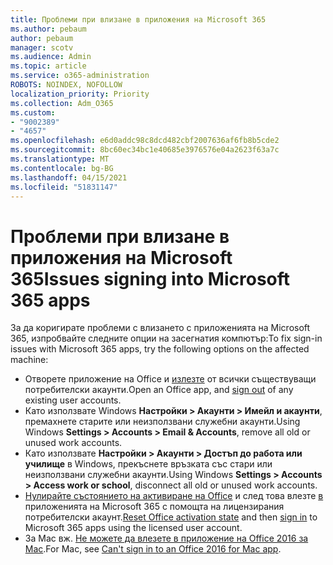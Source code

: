 ```yaml
---
title: Проблеми при влизане в приложения на Microsoft 365
ms.author: pebaum
author: pebaum
manager: scotv
ms.audience: Admin
ms.topic: article
ms.service: o365-administration
ROBOTS: NOINDEX, NOFOLLOW
localization_priority: Priority
ms.collection: Adm_O365
ms.custom:
- "9002389"
- "4657"
ms.openlocfilehash: e6d0addc98c8dcd482cbf2007636af6fb8b5cde2
ms.sourcegitcommit: 8bc60ec34bc1e40685e3976576e04a2623f63a7c
ms.translationtype: MT
ms.contentlocale: bg-BG
ms.lasthandoff: 04/15/2021
ms.locfileid: "51831147"
---
```

# <a name="issues-signing-into-microsoft-365-apps"></a><span data-ttu-id="f5184-102">Проблеми при влизане в приложения на Microsoft 365</span><span class="sxs-lookup"><span data-stu-id="f5184-102">Issues signing into Microsoft 365 apps</span></span>

<span data-ttu-id="f5184-103">За да коригирате проблеми с влизането с приложенията на Microsoft 365, изпробвайте следните опции на засегнатия компютър:</span><span class="sxs-lookup"><span data-stu-id="f5184-103">To fix sign-in issues with Microsoft 365 apps, try the following options on the affected machine:</span></span>

- <span data-ttu-id="f5184-104">Отворете приложение на Office и [излезте](https://go.microsoft.com/fwlink/?linkid=2114082) от всички съществуващи потребителски акаунти.</span><span class="sxs-lookup"><span data-stu-id="f5184-104">Open an Office app, and [sign out](https://go.microsoft.com/fwlink/?linkid=2114082) of any existing user accounts.</span></span>
- <span data-ttu-id="f5184-105">Като използвате Windows **Настройки > Акаунти > Имейл и акаунти**, премахнете старите или неизползвани служебни акаунти.</span><span class="sxs-lookup"><span data-stu-id="f5184-105">Using Windows **Settings > Accounts > Email & Accounts**, remove all old or unused work accounts.</span></span>
- <span data-ttu-id="f5184-106">Като използвате **Настройки > Акаунти > Достъп до работа или училище** в Windows, прекъснете връзката със стари или неизползвани служебни акаунти.</span><span class="sxs-lookup"><span data-stu-id="f5184-106">Using Windows **Settings > Accounts > Access work or school**, disconnect all old or unused work accounts.</span></span>
- <span data-ttu-id="f5184-107">[Нулирайте състоянието на активиране на Office](https://docs.microsoft.com/office365/troubleshoot/activation/reset-office-365-proplus-activation-state) и след това влезте [в](https://support.office.com/article/sign-in-to-office-b9582171-fd1f-4284-9846-bdd72bb28426) приложенията на Microsoft 365 с помощта на лицензирания потребителски акаунт.</span><span class="sxs-lookup"><span data-stu-id="f5184-107">[Reset Office activation state](https://docs.microsoft.com/office365/troubleshoot/activation/reset-office-365-proplus-activation-state) and then [sign in](https://support.office.com/article/sign-in-to-office-b9582171-fd1f-4284-9846-bdd72bb28426) to Microsoft 365 apps using the licensed user account.</span></span>
- <span data-ttu-id="f5184-108">За Mac вж. [Не можете да влезете в приложение на Office 2016 за Mac](https://docs.microsoft.com/office365/troubleshoot/authentication/sign-in-to-office-2016-for-mac-fail).</span><span class="sxs-lookup"><span data-stu-id="f5184-108">For Mac, see [Can't sign in to an Office 2016 for Mac app](https://docs.microsoft.com/office365/troubleshoot/authentication/sign-in-to-office-2016-for-mac-fail).</span></span>
